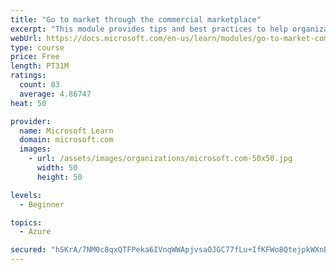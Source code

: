 ```yaml
---
title: "Go to market through the commercial marketplace"
excerpt: "This module provides tips and best practices to help organizations create their business plan for success in the commercial marketplace"
webUrl: https://docs.microsoft.com/en-us/learn/modules/go-to-market-commercial-marketplace/
type: course
price: Free
length: PT31M
ratings:
  count: 83
  average: 4.86747
heat: 50

provider:
  name: Microsoft Learn
  domain: microsoft.com
  images:
    - url: /assets/images/organizations/microsoft.com-50x50.jpg
      width: 50
      height: 50

levels:
  - Beginner

topics:
  - Azure

secured: "hSKrA/7NM0c8qxQTFPeka6IVnqWWApjvsaOJGC77fLu+IfKFWo8QtejpkWXnBoMzmCqxGsvOAuiFmEaKQMDvwe1rt6fthgbMKtvn/TwEi0b5V9+XVWUQjdSY7R7JaFA1kZMw1M3Fgs1mFlT90MFRXdtFdKS+KlZQBE0cNVLMkiB4o5LC5nLr31SrcmxLx6naeouqdnwluIqjaByQW99RWuc5de4EraT7W5KqtFs78qzHaKdTPMQSmn8N350c5VhW5PyQuVSuNqm1/UGCBLKTWdBaRXqmJ5E4T/8BMiMWVuHAZWa3M21UAx4wpjeUocyGrWqoniVPa9m8y8/HkuOP6E7ztP2Za2gR7Mb3tTx/GbYivJpt7+6SLrH0iFq6UGbuyPgFQ42aBewyuuAcEpQhQ+8dUjpNatZvzInVYiVzBkg=;LoklXdI9Pj0/0bFb1iFr2A=="
---
```


